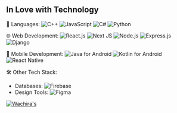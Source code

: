 ## In Love with Technology 

🚀 Languages: 
   ![C++](https://img.shields.io/badge/-C++-blue?logo=c%2B%2B&logoColor=white)
   ![JavaScript](https://img.shields.io/badge/-JavaScript-yellow?logo=javascript&logoColor=white)
   ![C#](https://img.shields.io/badge/c%23-%23239120.svg?style=for-the-badge&logo=csharp&logoColor=white)
   ![Python](https://img.shields.io/badge/-Python-green?logo=python&logoColor=white)

🌐 Web Development: 
   ![React.js](https://img.shields.io/badge/-React.js-61DAFB?logo=react&logoColor=white)
   ![Next JS](https://img.shields.io/badge/Next-black?style=for-the-badge&logo=next.js&logoColor=white)
   ![Node.js](https://img.shields.io/badge/-Node.js-339933?logo=node.js&logoColor=white)
   ![Express.js](https://img.shields.io/badge/express.js-%23404d59.svg?style=for-the-badge&logo=express&logoColor=%2361DAFB)
   ![Django](https://img.shields.io/badge/django-%23092E20.svg?style=for-the-badge&logo=django&logoColor=white)

📱 Mobile Development: 
   ![Java for Android](https://img.shields.io/badge/-Java-3DDC84?logo=android&logoColor=white)
   ![Kotlin for Android](https://img.shields.io/badge/-Kotlin-7F52FF?logo=android&logoColor=white)
   ![React Native](https://img.shields.io/badge/-React%20Native-61DAFB?logo=react&logoColor=white)

🛠️ Other Tech Stack: 
   - Databases: 
     ![Firebase](https://img.shields.io/badge/-Firebase-FFCA28?logo=firebase&logoColor=white)
   - Design Tools: 
     ![Figma](https://img.shields.io/badge/-Figma-F24E1E?logo=figma&logoColor=white)


[![Wachira's](https://github-readme-stats.vercel.app/api?username=fideliskaruri)](https://github.com/fideliskaruri/github-readme-stats)
